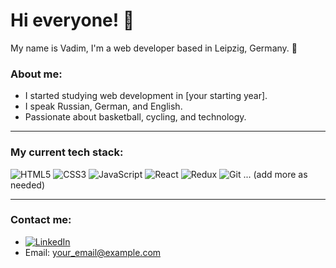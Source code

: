 
# Hi everyone! 👋

My name is Vadim, I'm a web developer based in Leipzig, Germany. 🚀

### About me:
- I started studying web development in [your starting year].
- I speak Russian, German, and English.
- Passionate about basketball, cycling, and technology.

---

### My current tech stack:
![HTML5](https://img.shields.io/badge/-HTML5-E34F26?style=flat-square&logo=html5&logoColor=white)
![CSS3](https://img.shields.io/badge/-CSS3-1572B6?style=flat-square&logo=css3)
![JavaScript](https://img.shields.io/badge/-JavaScript-F7DF1E?style=flat-square&logo=javascript&logoColor=black)
![React](https://img.shields.io/badge/-React-61DAFB?style=flat-square&logo=react&logoColor=black)
![Redux](https://img.shields.io/badge/-Redux-764ABC?style=flat-square&logo=redux)
![Git](https://img.shields.io/badge/-Git-F05032?style=flat-square&logo=git&logoColor=white)
... (add more as needed)

---

### Contact me:
- [![LinkedIn](https://img.shields.io/badge/-LinkedIn-0077B5?style=flat-square&logo=linkedin)](link_to_your_linkedin_profile)
- Email: [your_email@example.com](mailto:your_email@example.com)
